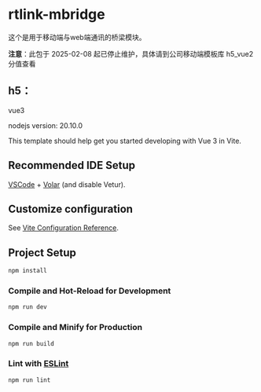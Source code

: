 # rtlink-mbridge
这个是用于移动端与web端通讯的桥梁模块。

**注意**：此包于 2025-02-08 起已停止维护，具体请到公司移动端模板库 h5_vue2 分值查看

## h5：

vue3

nodejs version:  20.10.0





This template should help get you started developing with Vue 3 in Vite.

## Recommended IDE Setup

[VSCode](https://code.visualstudio.com/) + [Volar](https://marketplace.visualstudio.com/items?itemName=Vue.volar) (and disable Vetur).

## Customize configuration

See [Vite Configuration Reference](https://vitejs.dev/config/).

## Project Setup

```sh
npm install
```

### Compile and Hot-Reload for Development

```sh
npm run dev
```

### Compile and Minify for Production

```sh
npm run build
```

### Lint with [ESLint](https://eslint.org/)

```sh
npm run lint
```
